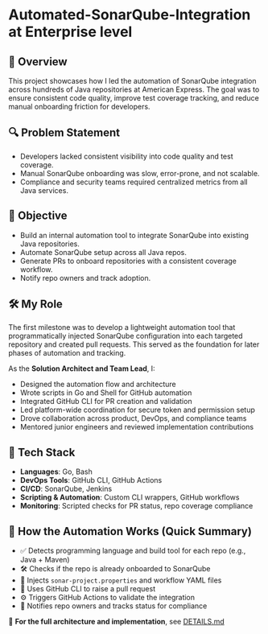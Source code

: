 # Automated-SonarQube-Integration at Enterprise level 


## 📌 Overview

This project showcases how I led the automation of SonarQube integration across hundreds of Java repositories at American Express. The goal was to ensure consistent code quality, improve test coverage tracking, and reduce manual onboarding friction for developers.

## 🔍 Problem Statement

- Developers lacked consistent visibility into code quality and test coverage.
- Manual SonarQube onboarding was slow, error-prone, and not scalable.
- Compliance and security teams required centralized metrics from all Java services.

## 🎯 Objective

- Build an internal automation tool to integrate SonarQube into existing Java repositories.
- Automate SonarQube setup across all Java repos.
- Generate PRs to onboard repositories with a consistent coverage workflow.
- Notify repo owners and track adoption.

## 🛠️ My Role

The first milestone was to develop a lightweight automation tool that programmatically injected SonarQube configuration into each targeted repository and created pull requests. This served as the foundation for later phases of automation and tracking.

As the **Solution Architect and Team Lead**, I:
- Designed the automation flow and architecture
- Wrote scripts in Go and Shell for GitHub automation
- Integrated GitHub CLI for PR creation and validation
- Led platform-wide coordination for secure token and permission setup
- Drove collaboration across product, DevOps, and compliance teams
- Mentored junior engineers and reviewed implementation contributions

## 🧰 Tech Stack

- **Languages**: Go, Bash
- **DevOps Tools**: GitHub CLI, GitHub Actions
- **CI/CD**: SonarQube, Jenkins
- **Scripting & Automation**: Custom CLI wrappers, GitHub workflows
- **Monitoring**: Scripted checks for PR status, repo coverage compliance

## 🔄 How the Automation Works (Quick Summary)

- ✅ Detects programming language and build tool for each repo (e.g., Java + Maven)
- 🛠️ Checks if the repo is already onboarded to SonarQube
- 📄 Injects `sonar-project.properties` and workflow YAML files
- 🤖 Uses GitHub CLI to raise a pull request
- ⚙️ Triggers GitHub Actions to validate the integration
- 📨 Notifies repo owners and tracks status for compliance

📘 **For the full architecture and implementation**, see [DETAILS.md](./DETAILS.md)
